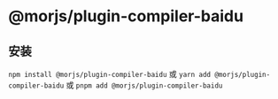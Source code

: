 # @morjs/plugin-compiler-baidu

## 安装

`npm install @morjs/plugin-compiler-baidu`
或
`yarn add @morjs/plugin-compiler-baidu`
或
`pnpm add @morjs/plugin-compiler-baidu`
